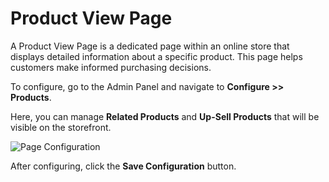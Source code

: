 # Product View Page

A Product View Page is a dedicated page within an online store that displays detailed information about a specific product. This page helps customers make informed purchasing decisions.

To configure, go to the Admin Panel and navigate to **Configure >> Products**.

Here, you can manage **Related Products** and **Up-Sell Products** that will be visible on the storefront.

<img src="/images/configure/pageConfiguration.png" alt="Page Configuration" />

After configuring, click the **Save Configuration** button.
